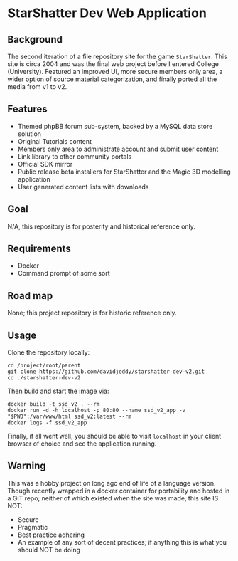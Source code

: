 # StarShatter Dev Web Application

## Background
The second iteration of a file repository site for the game `StarShatter`. This site is circa 2004 and was the final 
web project before I entered College (University). Featured an improved UI, more secure members only area, a wider 
option of source material categorization, and finally ported all the media from v1 to v2.

## Features
 - Themed phpBB forum sub-system, backed by a MySQL data store solution
 - Original Tutorials content
 - Members only area to administrate account and submit user content
 - Link library to other community portals
 - Official SDK mirror
 - Public release beta installers for StarShatter and the Magic 3D modelling application
 - User generated content lists with downloads

## Goal
N/A, this repository is for posterity and historical reference only.

## Requirements
 - Docker
 - Command prompt of some sort
 
## Road map
None; this project repository is for historic reference only.

## Usage
Clone the repository locally:
```
cd /project/root/parent
git clone https://github.com/davidjeddy/starshatter-dev-v2.git
cd ./starshatter-dev-v2
```

Then build and start the image via:

```
docker build -t ssd_v2 . --rm
docker run -d -h localhost -p 80:80 --name ssd_v2_app -v "$PWD":/var/www/html ssd_v2:latest --rm
docker logs -f ssd_v2_app
```

Finally, if all went well, you should be able to visit `localhost` in your client browser of choice and see the 
application running.


## Warning
This was a hobby project on long ago end of life of a language version.
Though recently wrapped in a docker container for portability and hosted in a GiT repo; neither of which existed when
the site was made, this site IS NOT:
 - Secure
 - Pragmatic
 - Best practice adhering
 - An example of any sort of decent practices; if anything this is what you should NOT be doing
